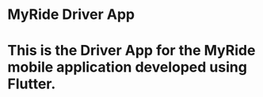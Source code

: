 <h1>MyRide Driver App<h1/>
This is the Driver App for the MyRide mobile application developed using Flutter.
